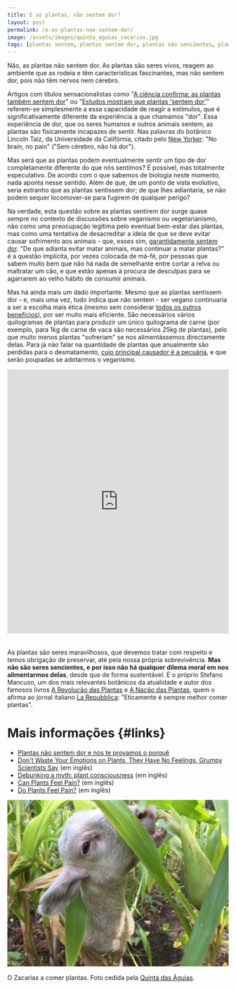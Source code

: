 ```yaml
---
title: E as plantas, não sentem dor?
layout: post
permalink: /e-as-plantas-nao-sentem-dor/
image: /assets/images/quinta_aguias_zacarias.jpg
tags: [plantas sentem, plantas sentem dor, plantas são sencientes, plantas sofrem, plantas não sentem, plantas não sentem dor, plantas não são sencientes, plantas não sofrem]
---
```


Não, as plantas não sentem dor. As plantas são seres vivos, reagem ao ambiente que as rodeia e têm características fascinantes, mas não sentem dor, pois não têm nervos nem cérebro.

Artigos com títulos sensacionalistas como "[A ciência confirma: as plantas também sentem dor](https://zap.aeiou.pt/plantas-tambem-sentem-dor-218420)" ou "[Estudos mostram que plantas 'sentem dor'](https://www.agrolink.com.br/noticias/estudos-mostram-que-plantas--sentem-dor-_411838.html)" referem-se simplesmente a essa capacidade de reagir a estímulos, que é significativamente diferente da experiência a que chamamos "dor". Essa experiência de dor, que os seres humanos e outros animais sentem, as plantas são fisicamente incapazes de sentir. Nas palavras do botânico Lincoln Taiz, da Universidade da Califórnia, citado pelo [New Yorker](https://www.newyorker.com/magazine/2013/12/23/the-intelligent-plant): "No brain, no pain" ("Sem cérebro, não há dor").

Mas será que as plantas podem eventualmente sentir um tipo de dor completamente diferente do que nós sentimos? É possível, mas totalmente especulativo. De acordo com o que sabemos de biologia neste momento, nada aponta nesse sentido. Além de que, de um ponto de vista evolutivo, seria estranho que as plantas sentissem dor; de que lhes adiantaria, se não podem sequer locomover-se para fugirem de qualquer perigo?

Na verdade, esta questão sobre as plantas sentirem dor surge quase sempre no contexto de discussões sobre veganismo ou vegetarianismo, não como uma preocupação legítima pelo eventual bem-estar das plantas, mas como uma tentativa de desacreditar a ideia de que se deve evitar causar sofrimento aos animais - que, esses sim, [garantidamente sentem dor](https://www.livescience.com/39481-time-to-declare-animal-sentience.html). "De que adianta evitar matar animais, mas continuar a matar plantas?" é a questão implícita, por vezes colocada de má-fé, por pessoas que sabem muito bem que não há nada de semelhante entre cortar a relva ou maltratar um cão, e que estão apenas à procura de desculpas para se agarrarem ao velho hábito de consumir animais.

Mas há ainda mais um dado importante. Mesmo que as plantas sentissem dor - e, mais uma vez, tudo indica que não sentem - ser vegano continuaria a ser a escolha mais ética (mesmo sem considerar [todos os outros benefícios](/porque-ser-vegano/)), por ser muito mais eficiente. São necessários vários quilogramas de plantas para produzir um único quilograma de carne (por exemplo, para 1kg de carne de vaca são necessários 25kg de plantas), pelo que muito menos plantas "sofreriam" se nos alimentássemos directamente delas. Para já não falar na quantidade de plantas que anualmente são perdidas para o desmatamento, [cujo principal causador é a pecuária](/qual-o-impacto-ambiental-dos-produtos-de-origem-animal#desflorestacao), e que serão poupadas se adotarmos o veganismo.

<iframe src="https://ourworldindata.org/grapher/feed-required-to-produce-one-kilogram-of-meat-or-dairy-product" loading="lazy" style="width: 100%; height: 600px; border: 0px none;"></iframe>

<br>As plantas são seres maravilhosos, que devemos tratar com respeito e temos obrigação de preservar, até pela nossa própria sobrevivência. **Mas não são seres sencientes, e por isso não há qualquer dilema moral em nos alimentarmos delas**, desde que de forma sustentável. É o próprio Stefano Mancuso, um dos mais relevantes botânicos da atualidade e autor dos famosos livros [A Revolução das Plantas](https://www.pergaminho.pt/produtos/ficha/a-revolucao-das-plantas/21942745) e [A Nação das Plantas](https://www.pergaminho.pt/produtos/ficha/a-nacao-das-plantas/23529692), quem o afirma ao jornal italiano [La Repubblica](https://www.repubblica.it/cultura/2016/12/04/news/stefano_mancuso_ecco_a_cosa_pensano_le_piante_-153427599/): "Eticamente é sempre melhor comer plantas".

# Mais informações {#links}

* [Plantas não sentem dor e nós te provamos o porquê](https://mercyforanimals.org.br/blog/plantas-nao-sentem-dor-2/)
* [Don't Waste Your Emotions on Plants, They Have No Feelings, Grumpy Scientists Say](https://www.livescience.com/65905-plants-dont-think-or-feel.html) (em inglês)
* [Debunking a myth: plant consciousness](https://link.springer.com/article/10.1007/s00709-020-01579-w) (em inglês)
* [Can Plants Feel Pain?](https://www.discovermagazine.com/planet-earth/can-plants-feel-pain) (em inglês)
* [ Do Plants Feel Pain?](https://www.britannica.com/story/do-plants-feel-pain) (em inglês)


![[Foto do cordeiro Zacarias a comer plantas, na Quinta das Águias]](/assets/images/quinta_aguias_zacarias.jpg "O cordeiro Zacarias a comer plantas, na Quinta das Águias")

<div class="img-caption">O Zacarias a comer plantas. Foto cedida pela <a href="https://www.facebook.com/associacaoquintadasaguias/photos/3765694466856297">Quinta das Águias</a>.</div>
